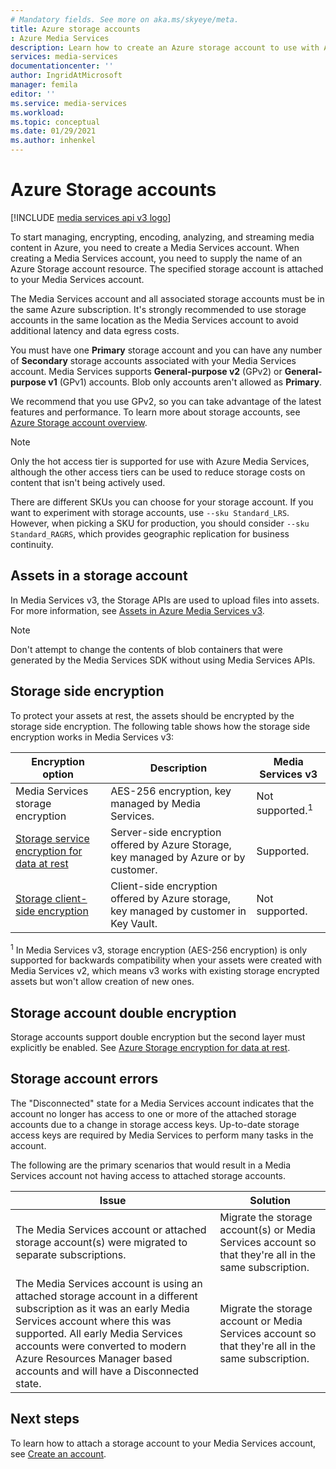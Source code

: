 ```yaml
---
# Mandatory fields. See more on aka.ms/skyeye/meta.
title: Azure storage accounts
: Azure Media Services
description: Learn how to create an Azure storage account to use with Azure Media Services.
services: media-services
documentationcenter: ''
author: IngridAtMicrosoft
manager: femila
editor: ''
ms.service: media-services
ms.workload: 
ms.topic: conceptual
ms.date: 01/29/2021
ms.author: inhenkel
---
```


# Azure Storage accounts

[!INCLUDE [media services api v3 logo](./includes/v3-hr.md)]

To start managing, encrypting, encoding, analyzing, and streaming media content in Azure, you need to create a Media Services account. When creating a Media Services account, you need to supply the name of an Azure Storage account resource. The specified storage account is attached to your Media Services account.

The Media Services account and all associated storage accounts must be in the same Azure subscription. It's strongly recommended to use storage accounts in the same location as the Media Services account to avoid additional latency and data egress costs.

You must have one **Primary** storage account and you can have any number of **Secondary** storage accounts associated with your Media Services account. Media Services supports **General-purpose v2** (GPv2) or **General-purpose v1** (GPv1) accounts. Blob only accounts aren't allowed as **Primary**.

We recommend that you use GPv2, so you can take advantage of the latest features and performance. To learn more about storage accounts, see [Azure Storage account overview](../../storage/common/storage-account-overview.md).

> [!NOTE]
> Only the hot access tier is supported for use with Azure Media Services, although the other access tiers can be used to reduce storage costs on content that isn't being actively used.

There are different SKUs you can choose for your storage account. If you want to experiment with storage accounts, use `--sku Standard_LRS`. However, when picking a SKU for production, you should consider `--sku Standard_RAGRS`, which provides geographic replication for business continuity.

## Assets in a storage account

In Media Services v3, the Storage APIs are used to upload files into assets. For more information, see [Assets in Azure Media Services v3](assets-concept.md).

> [!Note]
> Don't attempt to change the contents of blob containers that were generated by the Media Services SDK without using Media Services APIs.

## Storage side encryption

To protect your assets at rest, the assets should be encrypted by the storage side encryption. The following table shows how the storage side encryption works in Media Services v3:

|Encryption option|Description|Media Services v3|
|---|---|---|
|Media Services storage encryption| AES-256 encryption, key managed by Media Services. |Not supported.<sup>1</sup>|
|[Storage service encryption for data at rest](../../storage/common/storage-service-encryption.md)|Server-side encryption offered by Azure Storage, key managed by Azure or by customer.|Supported.|
|[Storage client-side encryption](../../storage/common/storage-client-side-encryption.md)|Client-side encryption offered by Azure storage, key managed by customer in Key Vault.|Not supported.|

<sup>1</sup> In Media Services v3, storage encryption (AES-256 encryption) is only supported for backwards compatibility when your assets were created with Media Services v2, which means v3 works with existing storage encrypted assets but won't allow creation of new ones.

## Storage account double encryption

Storage accounts support double encryption but the second layer must explicitly be enabled. See [Azure Storage encryption for data at rest](../../storage/common/storage-service-encryption.md#doubly-encrypt-data-with-infrastructure-encryption).  

## Storage account errors

The "Disconnected" state for a Media Services account indicates that the account no longer has access to one or more of the attached storage accounts due to a change in storage access keys. Up-to-date storage access keys are required by Media Services to perform many tasks in the account.

The following are the primary scenarios that would result in a Media Services account not having access to attached storage accounts.

|Issue|Solution|
|---|---|
|The Media Services account or attached storage account(s) were migrated to separate subscriptions. |Migrate the storage account(s) or Media Services account so that they're all in the same subscription. |
|The Media Services account is using an attached storage account in a different subscription as it was an early Media Services account where this was supported. All early Media Services accounts were converted to modern Azure Resources Manager based accounts and will have a Disconnected state. |Migrate the storage account or Media Services account so that they're all in the same subscription.|

## Next steps

To learn how to attach a storage account to your Media Services account, see [Create an account](./account-create-how-to.md).